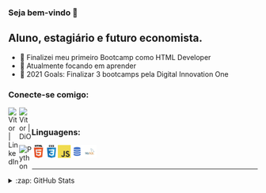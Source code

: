 ### Seja bem-vindo 👋


## Aluno, estagiário e futuro economista.

- 🔭 Finalizei meu primeiro Bootcamp como HTML Developer
- 🌱 Atualmente focando em aprender
- 🥅 2021 Goals: Finalizar 3 bootcamps pela Digital Innovation One

### Conecte-se comigo:

[<img align="left" alt="Vitor | LinkedIn" width="22px" src="https://cdn.jsdelivr.net/npm/simple-icons@v3/icons/linkedin.svg" />][linkedin]
[<img align="left" alt="Vitor | DiO" width="25px" src="https://hermes.digitalinnovation.one/site/images/logo-white.png" />][DiO]


<br />

### Linguagens:

<img align="left" alt="Python" width="26px" src="https://mundodevops.com/wp-content/uploads/2018/08/python-logo-400x250.png" />
<img align="left" alt="HTML5" width="26px" src="https://raw.githubusercontent.com/github/explore/80688e429a7d4ef2fca1e82350fe8e3517d3494d/topics/html/html.png" />
<img align="left" alt="CSS3" width="26px" src="https://raw.githubusercontent.com/github/explore/80688e429a7d4ef2fca1e82350fe8e3517d3494d/topics/css/css.png" />
<img align="left" alt="JavaScript" width="26px" src="https://raw.githubusercontent.com/github/explore/80688e429a7d4ef2fca1e82350fe8e3517d3494d/topics/javascript/javascript.png" />
<img align="left" alt="SQL" width="26px" src="https://raw.githubusercontent.com/github/explore/80688e429a7d4ef2fca1e82350fe8e3517d3494d/topics/sql/sql.png" />
<img align="left" alt="MySQL" width="26px" src="https://raw.githubusercontent.com/github/explore/80688e429a7d4ef2fca1e82350fe8e3517d3494d/topics/mysql/mysql.png" />

<br />
<br />

---

<details>
  <summary>:zap: GitHub Stats</summary>

  <img align="left" alt="vitoleite's GitHub Stats" src="https://github-readme-stats.vitoleite.vercel.app/api?username=vitoleite&show_icons=true&hide_border=true" />

</details>

[linkedin]: https://www.linkedin.com/in/vitorsilvaleite/
[DiO]: https://web.digitalinnovation.one/users/vitorsilvaleite3?tab=achievements
